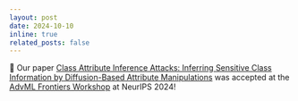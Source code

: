 ```yaml
---
layout: post
date: 2024-10-10
inline: true
related_posts: false
---
```

:tada: Our paper <a href="https://arxiv.org/abs/2303.09289">Class Attribute Inference Attacks: Inferring Sensitive Class Information by Diffusion-Based Attribute Manipulations</a> was accepted at the <a href="https://advml-frontier.github.io">AdvML Frontiers Workshop</a> at NeurIPS 2024!